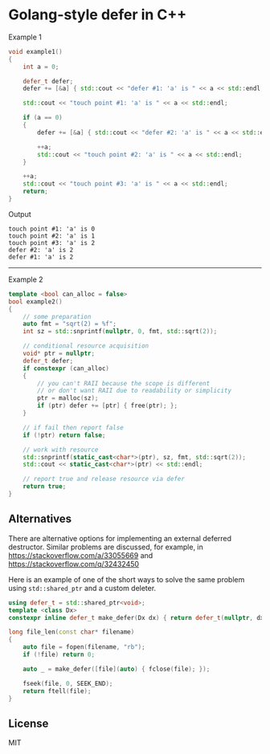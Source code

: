 # Golang-style defer in C++

Example 1
```C++
void example1()
{
    int a = 0;

    defer_t defer;
    defer += [&a] { std::cout << "defer #1: 'a' is " << a << std::endl; };

    std::cout << "touch point #1: 'a' is " << a << std::endl;

    if (a == 0)
    {
        defer += [&a] { std::cout << "defer #2: 'a' is " << a << std::endl; };

        ++a;
        std::cout << "touch point #2: 'a' is " << a << std::endl;
    }

    ++a;
    std::cout << "touch point #3: 'a' is " << a << std::endl;
    return;
}
```
Output
```
touch point #1: 'a' is 0
touch point #2: 'a' is 1
touch point #3: 'a' is 2
defer #2: 'a' is 2
defer #1: 'a' is 2
```
---
Example 2
```C++
template <bool can_alloc = false>
bool example2()
{
    // some preparation
    auto fmt = "sqrt(2) = %f";
    int sz = std::snprintf(nullptr, 0, fmt, std::sqrt(2));

    // conditional resource acquisition
    void* ptr = nullptr;
    defer_t defer;
    if constexpr (can_alloc)
    {
        // you can't RAII because the scope is different
        // or don't want RAII due to readability or simplicity
        ptr = malloc(sz);
        if (ptr) defer += [ptr] { free(ptr); };
    }

    // if fail then report false
    if (!ptr) return false;

    // work with resource
    std::snprintf(static_cast<char*>(ptr), sz, fmt, std::sqrt(2));
    std::cout << static_cast<char*>(ptr) << std::endl;

    // report true and release resource via defer
    return true;
}
```

## Alternatives

There are alternative options for implementing an external deferred destructor.
Similar problems are discussed, for example, in https://stackoverflow.com/a/33055669 and https://stackoverflow.com/q/32432450

Here is an example of one of the short ways to solve the same problem using `std::shared_ptr` and a custom deleter.

```C++
using defer_t = std::shared_ptr<void>;
template <class Dx>
constexpr inline defer_t make_defer(Dx dx) { return defer_t(nullptr, dx); }

long file_len(const char* filename)
{
    auto file = fopen(filename, "rb");
    if (!file) return 0;

    auto _ = make_defer([file](auto) { fclose(file); });

    fseek(file, 0, SEEK_END);
    return ftell(file);
}
```

## License
MIT
